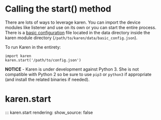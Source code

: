 # Calling the start() method
There are lots of ways to leverage karen.  You can import the device modules like listener and use on its own or you can start the entire process.  There is a [basic configuration](config.example.md) file located in the data directory inside the karen module directory (```/path/to/karen/data/basic_config.json```).

To run Karen in the entirety:

```
import karen
karen.start('/path/to/config.json')
```
**NOTICE** - Karen is under development against Python 3.  She is not compatible with Python 2 so be sure to use ```pip3``` or ```python3``` if appropriate (and install the related binaries if needed).


# karen.start

::: karen.start
    rendering:
      show_source: false